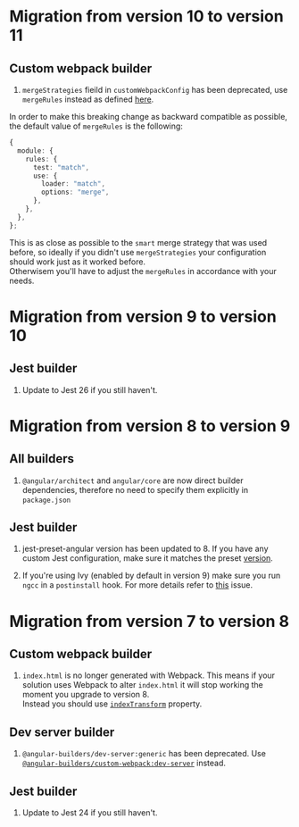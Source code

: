 # Migration from version 10 to version 11

## Custom webpack builder
1. `mergeStrategies` fieild in `customWebpackConfig` has been deprecated, use `mergeRules` instead as defined [here](https://github.com/survivejs/webpack-merge#mergewithrules).  

In order to make this breaking change as backward compatible as possible, the default value of `mergeRules` is the following:
```ts
{
  module: {
    rules: {
      test: "match",
      use: {
        loader: "match",
        options: "merge",
      },
    },
  },
};
```
This is as close as possible to the `smart` merge strategy that was used before, so ideally if you didn't use `mergeStrategies` your configuration should work just as it worked before.  
Otherwisem you'll have to adjust the `mergeRules` in accordance with your needs.

# Migration from version 9 to version 10

## Jest builder
1. Update to Jest 26 if you still haven't.

# Migration from version 8 to version 9

## All builders
1. `@angular/architect` and `angular/core` are now direct builder dependencies, therefore no need to specify them explicitly in `package.json`

## Jest builder
1. jest-preset-angular version has been updated to 8. If you have any custom Jest configuration, make sure it matches the preset [version](https://github.com/thymikee/jest-preset-angular/releases/tag/v8.0.0).

2. If you're using Ivy (enabled by default in version 9) make sure you run `ngcc` in a `postinstall` hook. For more details refer to [this](https://github.com/just-jeb/angular-builders/issues/679#issuecomment-587525674) issue.

# Migration from version 7 to version 8

## Custom webpack builder
1. `index.html` is no longer generated with Webpack. This means if your solution uses Webpack to alter `index.html` it will stop working the moment you upgrade to version 8.  
Instead you should use [`indexTransform`](https://github.com/just-jeb/angular-builders/blob/master/packages/custom-webpack/README.md#index-transform) property.

## Dev server builder
1. `@angular-builders/dev-server:generic` has been deprecated. Use [`@angular-builders/custom-webpack:dev-server`](https://github.com/just-jeb/angular-builders/tree/master/packages/custom-webpack#Custom-webpack-dev-server) instead.

## Jest builder
1. Update to Jest 24 if you still haven't.

